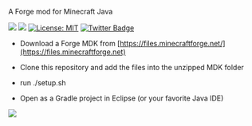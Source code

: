A Forge mod for Minecraft Java

[![](http://cf.way2muchnoise.eu/232795.svg)](https://www.curseforge.com/minecraft/mc-mods/mounted-pearl-bring-your-mount-along-when-you) 
[![](http://cf.way2muchnoise.eu/versions/232795.svg)](https://www.curseforge.com/minecraft/mc-mods/mounted-pearl-bring-your-mount-along-when-you)
[![License: MIT](https://img.shields.io/badge/License-MIT-green.svg)](https://opensource.org/licenses/MIT)
[![Twitter Badge](https://img.shields.io/badge/contact-twitter-blue.svg)](https://twitter.com/lothrazar)
 


- Download a Forge MDK from [https://files.minecraftforge.net/](https://files.minecraftforge.net)

- Clone this repository and add the files into the unzipped MDK folder

- run ./setup.sh

- Open as a Gradle project in Eclipse (or your favorite Java IDE)


[![](https://c5.patreon.com/external/logo/become_a_patron_button.png)](https://www.patreon.com/lothrazar)
